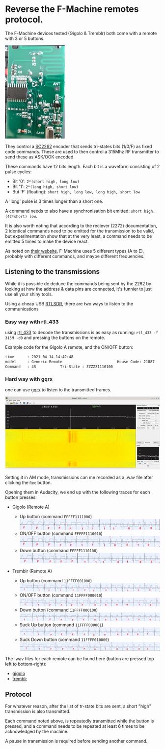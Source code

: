 # Reverse the F-Machine remotes protocol.

The F-Machine devices tested (Gigolo & Tremblr) both come with a remote with 3 or 5 buttons.

![Remote type A for Gigolo](docs/pics/Gigolo_remote_A_SC2262.jpg)

They control a [SC2262](https://datasheet.lcsc.com/szlcsc/PT2262_C16390.pdf) encoder that sends tri-states bits (1/0/F) as fixed code commands. These are used to then control a 315Mhz RF transmitter to send these as ASK/OOK encoded.

These commands have 12 bits length. Each bit is a waveform consisting of 2 pulse cycles:

 * Bit '0': `2*(short high, long low)`
 * Bit '1': `2*(long high, short low)`
 * But 'F' (floating): `short high, long low, long high, short low`

A 'long' pulse is 3 times longer than a short one.

A command needs to also have a synchronisation bit emitted: `short high, (42*short) low`.

It is also worth noting that according to the reciever (2272) documentation, 2 identical commands need to be emitted for the transmission to be valid, but experimentation show that at the very least, a command needs to be emitted 5 times to make the device react.

As noted on [their website](https://f-machine.com/index.php/remote-control-detail), F-Machine uses 5 different types (A to E), probably with different commands, and maybe different frequencies.

## Listening to the transmissions

While it is possible de deduce the commands being sent by the 2262 by looking at how the address & data pins are connected, it's funnier to just use all your shiny tools.

Using a cheap USB [RTLSDR](https://www.adafruit.com/product/1497), there are two ways to listen to the communications

### Easy way with rtl_433

using [rtl_433](https://github.com/merbanan/rtl_433) to decode the transmissions is as easy as running: `rtl_433 -f  315M -d0` and pressing the buttons on the remote.

Example code for the Gigolo A remote, and the ON/OFF button:

```
time      : 2021-04-14 14:42:48
model     : Generic-Remote                         House Code: 21887
Command   : 48           Tri-State : ZZZZZ1110100
```

### Hard way with gqrx

one can use [gqrx](https://gqrx.dk/) to listen to the transmitted frames.

![gqrx](docs/pics/gqrx.png)

Setting it in AM mode, transmissions can me recorded as a .wav file  after clicking the `Rec` button.

Opening them in Audacity, we end up with the following traces for each button presses:

 * Gigolo (Remote A)
   * Up button (command `FFFFF1111000`) ![Up button](docs/gqrx_am_traces/fmachine_gigolo_a/UP.jpg)
   * ON/OFF button (command `FFFFF1110010`) ![ON/OFF button](docs/gqrx_am_traces/fmachine_gigolo_a/ON_OFF.jpg)
   * Down button (command `FFFFF1110100`) ![Down button](docs/gqrx_am_traces/fmachine_gigolo_a/DOWN.jpg)

 * Tremblr (Remote A)
   * Up button (command `11FFFF001000`) ![Up button](docs/gqrx_am_traces/fmachine_tremblr_a/UP.jpg)
   * ON/OFF button (command `11FFFF000010`) ![ON/OFF button](docs/gqrx_am_traces/fmachine_tremblr_a/ON_OFF.jpg)
   * Down button (command `11FFFF000100`) ![Down button](docs/gqrx_am_traces/fmachine_tremblr_a/DOWN.jpg)
   * Suck Up button (command `11FFFF000001`) ![Suck Up button](docs/gqrx_am_traces/fmachine_tremblr_a/SUCK_UP.jpg)
   * Suck Down button (command `11FFFF010000`) ![Suck Down button](docs/gqrx_am_traces/fmachine_tremblr_a/SUCK_DOWN.jpg)


The .wav files for each remote can be found here (button are pressed top left to bottom-right):

 * [gigolo](docs/gqrx_am_traces/fmachine_gigolo_a/top-down-buttons.wav)
 * [tremblr](docs/gqrx_am_traces/fmachine_tremblr_a/top-down-buttons.wav)

## Protocol

For whatever reason, after the list of tr-state bits are sent, a short "high" transmission is also transmitted.

Each command noted above, is repeatedly transmitted while the button is pressed, and a command needs to be repeated at least 6 times to be acknowledged by the machine.

A pause in transmission is required before sending another command.

